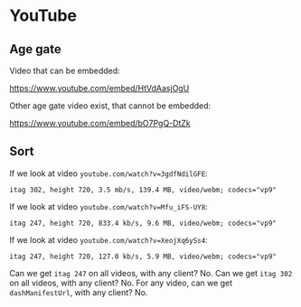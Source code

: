 # YouTube

## Age gate

Video that can be embedded:

https://www.youtube.com/embed/HtVdAasjOgU

Other age gate video exist, that cannot be embedded:

https://www.youtube.com/embed/bO7PgQ-DtZk

## Sort

If we look at video `youtube.com/watch?v=3gdfNdilGFE`:

~~~
itag 302, height 720, 3.5 mb/s, 139.4 MB, video/webm; codecs="vp9"
~~~

If we look at video `youtube.com/watch?v=Mfu_iFS-UY8`:

~~~
itag 247, height 720, 833.4 kb/s, 9.6 MB, video/webm; codecs="vp9"
~~~

If we look at video `youtube.com/watch?v=XeojXq6ySs4`:

~~~
itag 247, height 720, 127.0 kb/s, 5.9 MB, video/webm; codecs="vp9"
~~~

Can we get `itag 247` on all videos, with any client? No. Can we get `itag 302`
on all videos, with any client? No. For any video, can we get
`dashManifestUrl`, with any client? No.
